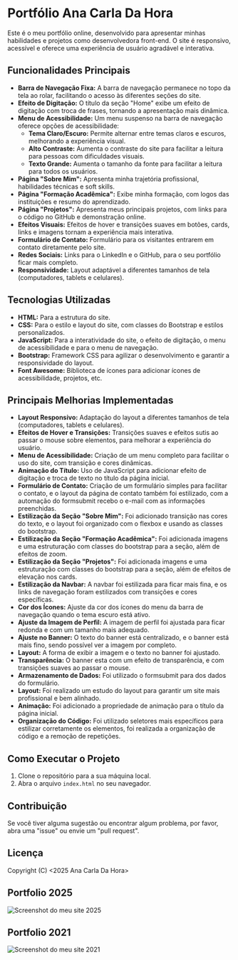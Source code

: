 # Portfólio Ana Carla Da Hora

Este é o meu portfólio online, desenvolvido para apresentar minhas habilidades e projetos como desenvolvedora front-end. O site é responsivo, acessível e oferece uma experiência de usuário agradável e interativa.

## Funcionalidades Principais

*   **Barra de Navegação Fixa:** A barra de navegação permanece no topo da tela ao rolar, facilitando o acesso às diferentes seções do site.
*   **Efeito de Digitação:** O título da seção "Home" exibe um efeito de digitação com troca de frases, tornando a apresentação mais dinâmica.
*   **Menu de Acessibilidade:** Um menu suspenso na barra de navegação oferece opções de acessibilidade:
    *   **Tema Claro/Escuro:** Permite alternar entre temas claros e escuros, melhorando a experiência visual.
    *   **Alto Contraste:** Aumenta o contraste do site para facilitar a leitura para pessoas com dificuldades visuais.
    *   **Texto Grande:** Aumenta o tamanho da fonte para facilitar a leitura para todos os usuários.
*   **Página "Sobre Mim":** Apresenta minha trajetória profissional, habilidades técnicas e soft skills.
*   **Página "Formação Acadêmica":** Exibe minha formação, com logos das instituições e resumo do aprendizado.
*   **Página "Projetos":** Apresenta meus principais projetos, com links para o código no GitHub e demonstração online.
*  **Efeitos Visuais:** Efeitos de hover e transições suaves em botões, cards, links e imagens tornam a experiência mais interativa.
*   **Formulário de Contato:** Formulário para os visitantes entrarem em contato diretamente pelo site.
*  **Redes Sociais:** Links para o LinkedIn e o GitHub, para o seu portfólio ficar mais completo.
*   **Responsividade:** Layout adaptável a diferentes tamanhos de tela (computadores, tablets e celulares).

## Tecnologias Utilizadas

*   **HTML:** Para a estrutura do site.
*   **CSS:** Para o estilo e layout do site, com classes do Bootstrap e estilos personalizados.
*   **JavaScript:** Para a interatividade do site, o efeito de digitação, o menu de acessibilidade e para o menu de navegação.
*   **Bootstrap:** Framework CSS para agilizar o desenvolvimento e garantir a responsividade do layout.
*   **Font Awesome:** Biblioteca de ícones para adicionar ícones de acessibilidade, projetos, etc.

## Principais Melhorias Implementadas

*   **Layout Responsivo:** Adaptação do layout a diferentes tamanhos de tela (computadores, tablets e celulares).
*   **Efeitos de Hover e Transições:** Transições suaves e efeitos sutis ao passar o mouse sobre elementos, para melhorar a experiência do usuário.
*   **Menu de Acessibilidade:** Criação de um menu completo para facilitar o uso do site, com transição e cores dinâmicas.
*   **Animação do Título:** Uso de JavaScript para adicionar efeito de digitação e troca de texto no título da página inicial.
*   **Formulário de Contato:** Criação de um formulário simples para facilitar o contato, e o layout da página de contato também foi estilizado, com a automação do formsubmit recebo o e-mail com as informações preenchidas.
*   **Estilização da Seção "Sobre Mim":** Foi adicionado transição nas cores do texto, e o layout foi organizado com o flexbox e usando as classes do bootstrap.
*  **Estilização da Seção "Formação Acadêmica":** Foi adicionada imagens e uma estruturação com classes do bootstrap para a seção, além de efeitos de zoom.
*   **Estilização da Seção "Projetos":** Foi adicionada imagens e uma estruturação com classes do bootstrap para a seção, além de efeitos de elevação nos cards.
* **Estilização da Navbar:** A navbar foi estilizada para ficar mais fina, e os links de navegação foram estilizados com transições e cores específicas.
*   **Cor dos Ícones:** Ajuste da cor dos ícones do menu da barra de navegação quando o tema escuro está ativo.
*  **Ajuste da Imagem de Perfil:** A imagem de perfil foi ajustada para ficar redonda e com um tamanho mais adequado.
*   **Ajuste no Banner:**  O texto do banner está centralizado, e o banner está mais fino, sendo possível ver a imagem por completo.
*   **Layout:** A forma de exibir a imagem e o texto no banner foi ajustado.
*  **Transparência:** O banner esta com um efeito de transparência, e com transições suaves ao passar o mouse.
*  **Armazenamento de Dados:** Foi utilizado o formsubmit para dos dados do formulário.
*  **Layout:** Foi realizado um estudo do layout para garantir um site mais profissional e bem alinhado.
*   **Animação:** Foi adicionado a propriedade de animação para o título da página inicial.
*  **Organização do Código:** Foi utilizado seletores mais específicos para estilizar corretamente os elementos, foi realizada a organização de código e a remoção de repetições.

## Como Executar o Projeto

1.  Clone o repositório para a sua máquina local.
2.  Abra o arquivo `index.html` no seu navegador.

## Contribuição

Se você tiver alguma sugestão ou encontrar algum problema, por favor, abra uma "issue" ou envie um "pull request".

## Licença
 Copyright (C) <2025 Ana Carla Da Hora> 

 ## Portfolio 2025
![Screenshot do meu site 2025](assets/_2025.png)

 ## Portfolio 2021
![Screenshot do meu site 2021](assets/2021.png)
